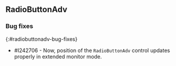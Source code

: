 ## RadioButtonAdv

### Bug fixes
{:#radiobuttonadv-bug-fixes}

* \#I242706 - Now, position of the `RadioButtonAdv` control updates properly in extended monitor mode.
